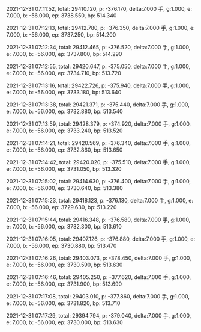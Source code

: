 2021-12-31 07:11:52, total: 29410.120, p: -376.170, delta:7.000 手, g:1.000, e: 7.000, b: -56.000, ep: 3738.550, bp: 514.340

2021-12-31 07:12:13, total: 29412.780, p: -376.350, delta:7.000 手, g:1.000, e: 7.000, b: -56.000, ep: 3737.250, bp: 514.200

2021-12-31 07:12:34, total: 29412.465, p: -376.520, delta:7.000 手, g:1.000, e: 7.000, b: -56.000, ep: 3737.800, bp: 514.290

2021-12-31 07:12:55, total: 29420.647, p: -375.050, delta:7.000 手, g:1.000, e: 7.000, b: -56.000, ep: 3734.710, bp: 513.720

2021-12-31 07:13:16, total: 29422.726, p: -375.940, delta:7.000 手, g:1.000, e: 7.000, b: -56.000, ep: 3733.180, bp: 513.640

2021-12-31 07:13:38, total: 29421.371, p: -375.440, delta:7.000 手, g:1.000, e: 7.000, b: -56.000, ep: 3732.880, bp: 513.540

2021-12-31 07:13:59, total: 29428.379, p: -374.920, delta:7.000 手, g:1.000, e: 7.000, b: -56.000, ep: 3733.240, bp: 513.520

2021-12-31 07:14:21, total: 29420.569, p: -376.340, delta:7.000 手, g:1.000, e: 7.000, b: -56.000, ep: 3732.860, bp: 513.650

2021-12-31 07:14:42, total: 29420.020, p: -375.510, delta:7.000 手, g:1.000, e: 7.000, b: -56.000, ep: 3731.050, bp: 513.320

2021-12-31 07:15:02, total: 29414.630, p: -376.400, delta:7.000 手, g:1.000, e: 7.000, b: -56.000, ep: 3730.640, bp: 513.380

2021-12-31 07:15:23, total: 29418.123, p: -376.130, delta:7.000 手, g:1.000, e: 7.000, b: -56.000, ep: 3729.630, bp: 513.220

2021-12-31 07:15:44, total: 29416.348, p: -376.580, delta:7.000 手, g:1.000, e: 7.000, b: -56.000, ep: 3732.300, bp: 513.610

2021-12-31 07:16:05, total: 29407.126, p: -376.880, delta:7.000 手, g:1.000, e: 7.000, b: -56.000, ep: 3730.880, bp: 513.470

2021-12-31 07:16:26, total: 29403.073, p: -378.450, delta:7.000 手, g:1.000, e: 7.000, b: -56.000, ep: 3730.590, bp: 513.630

2021-12-31 07:16:46, total: 29405.250, p: -377.620, delta:7.000 手, g:1.000, e: 7.000, b: -56.000, ep: 3731.900, bp: 513.690

2021-12-31 07:17:08, total: 29403.010, p: -377.860, delta:7.000 手, g:1.000, e: 7.000, b: -56.000, ep: 3731.820, bp: 513.710

2021-12-31 07:17:29, total: 29394.794, p: -379.040, delta:7.000 手, g:1.000, e: 7.000, b: -56.000, ep: 3730.000, bp: 513.630